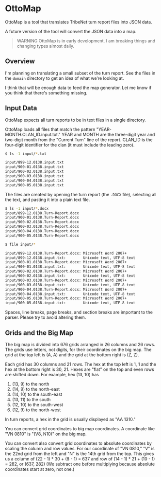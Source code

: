 # OttoMap

OttoMap is a tool that translates TribeNet turn report files into JSON data.

A future version of the tool will convert the JSON data into a map.

> WARNING OttoMap is in early development. 
> I am breaking things and changing types almost daily. 
 
## Overview
I'm planning on translating a small subset of the turn report.
See the files in the `domain` directory to get an idea of what we're looking at.

I think that will be enough data to feed the map generator.
Let me know if you think that there's something missing.

## Input Data
OttoMap expects all turn reports to be in text files in a single directory.

OttoMap loads all files that match the pattern "YEAR-MONTH.CLAN_ID.input.txt."
YEAR and MONTH are the three-digit year and two-digit month from the "Current Turn" line of the report.
CLAN_ID is the four-digit identifier for the clan (it must include the leading zero).

```bash
$ ls -1 input/*.txt

input/899-12.0138.input.txt
input/900-01.0138.input.txt
input/900-02.0138.input.txt
input/900-03.0138.input.txt
input/900-04.0138.input.txt
input/900-05.0138.input.txt
```

The files are created by opening the turn report (the `.DOCX` file),
selecting all the text, and pasting it into a plain text file.

```bash
$ ls -1 input/*.docx
input/899-12.0138.Turn-Report.docx
input/900-01.0138.Turn-Report.docx
input/900-02.0138.Turn-Report.docx
input/900-03.0138.Turn-Report.docx
input/900-04.0138.Turn-Report.docx
input/900-05.0138.Turn-Report.docx

$ file input/*

input/899-12.0138.Turn-Report.docx: Microsoft Word 2007+
input/899-12.0138.input.txt:        Unicode text, UTF-8 text
input/900-01.0138.Turn-Report.docx: Microsoft Word 2007+
input/900-01.0138.input.txt:        Unicode text, UTF-8 text
input/900-02.0138.Turn-Report.docx: Microsoft Word 2007+
input/900-02.0138.input.txt:        Unicode text, UTF-8 text
input/900-03.0138.Turn-Report.docx: Microsoft Word 2007+
input/900-03.0138.input.txt:        Unicode text, UTF-8 text
input/900-04.0138.Turn-Report.docx: Microsoft Word 2007+
input/900-04.0138.input.txt:        Unicode text, UTF-8 text
input/900-05.0138.Turn-Report.docx: Microsoft Word 2007+
input/900-05.0138.input.txt:        Unicode text, UTF-8 text
```

Spaces, line breaks, page breaks, and section breaks are important to the parser.
Please try to avoid altering them.


## Grids and the Big Map
The big map is divided into 676 grids arranged in 26 columns and 26 rows.
The grids use letters, not digits, for their coordinates on the big map.
The grid at the top left is (A, A) and the grid at the bottom right is (Z, Z).

Each grid has 30 columns and 21 rows.
The hex at the top left is 1, 1 and the hex at the bottom right is 30, 21.
Hexes are "flat" on the top and even rows are shifted down.
For example, hex (13, 10) has

1. (13, 9) to the north
2. (14, 9) to the north-east
3. (14, 10) to the south-east
4. (13, 11) to the south
5. (12, 10) to the south-west
6. (12, 9) to the north-west

In turn reports, a hex in the grid is usually displayed as "AA 1310."

You can convert grid coordinates to big map coordinates.
A coordinate like "VN 0810" is "(V8, N10)" on the big map.

You can convert also convert grid coordinates to absolute coordinates by scaling the column and row values.
For our coordinate of "VN 0810," "V" is the 22nd grid from the left and "N" is the 14th grid from the top.
This gives us a column of (22 - 1) * 30 + (8 - 1) = 637 and row of (14 - 1) * 21 + (10 - 1) = 282, or (637, 282)
(We subtract one before multiplying because absolute coordinates start at zero, not one.)
